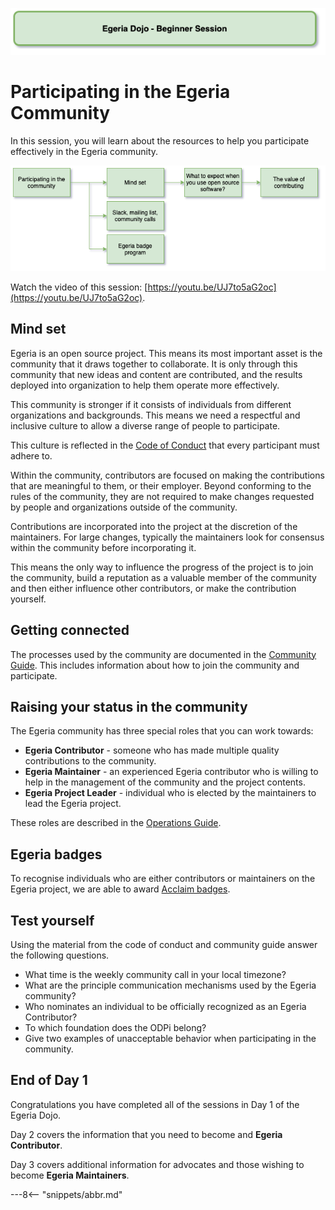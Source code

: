 <!-- SPDX-License-Identifier: CC-BY-4.0 -->
<!-- Copyright Contributors to the ODPi Egeria project 2020. -->

![Green - Beginner sessions](egeria-dojo-session-coding-green-beginner-session.png)

# Participating in the Egeria Community

In this session, you will learn about the resources to help you
participate effectively in the Egeria community.

![Participating in the Community Content](egeria-dojo-day-1-4-participating-in-the-community.png)

Watch the video of this session: [https://youtu.be/UJ7to5aG2oc](https://youtu.be/UJ7to5aG2oc).

## Mind set

Egeria is an open source project.  This means its most important asset is the community
that it draws together to collaborate. It is only through
this community that new ideas and content are contributed,
and the results deployed into organization to help them
operate more effectively.

This community is stronger if it consists of individuals from different organizations
and backgrounds.  This means we need a respectful and inclusive
culture to allow a diverse range of people to participate.

This culture is reflected in the [Code of Conduct](../../../CODE_OF_CONDUCT.md)
that every participant must adhere to.

Within the community, contributors are focused on making the contributions
that are meaningful to them, or their employer.  Beyond conforming to
the rules of the community, they are not required to make changes requested by
people and organizations outside of the community.

Contributions are incorporated into the project at the discretion of the
maintainers.  For large changes, typically the maintainers look for consensus
within the community before incorporating it.

This means the only way to influence the progress of the project is to join the community,
build a reputation as a valuable member of the community and then either influence
other contributors, or make the contribution yourself.

## Getting connected

The processes used by the community are documented
in the [Community Guide](../../../Community-Guide.md).
This includes information about how to join the community and participate.

## Raising your status in the community

The Egeria community has three special roles that you can work towards:

* **Egeria Contributor** - someone who has made multiple quality contributions to the community.
* **Egeria Maintainer** - an experienced Egeria contributor who is willing to help in the
management of the community and the project contents.
* **Egeria Project Leader** - individual who is elected by the maintainers to lead the Egeria project.

These roles are described in the [Operations Guide](../../../Egeria-Operations.md).

## Egeria badges

To recognise individuals who are either contributors or maintainers on the Egeria project,
we are able to award [Acclaim badges](../../../developer-resources/badges).

## Test yourself

Using the material from the code of conduct and community guide
answer the following questions.

* What time is the weekly community call in your local timezone?
* What are the principle communication mechanisms used by the Egeria community?
* Who nominates an individual to be officially recognized as an Egeria Contributor?
* To which foundation does the ODPi belong?
* Give two examples of unacceptable behavior when participating in the community.

## End of Day 1

Congratulations you have completed all of the sessions in
Day 1 of the Egeria Dojo.

Day 2 covers the information that you need to become and
**Egeria Contributor**.

Day 3 covers additional information for advocates
and those wishing to become **Egeria Maintainers**.

---8<-- "snippets/abbr.md"
